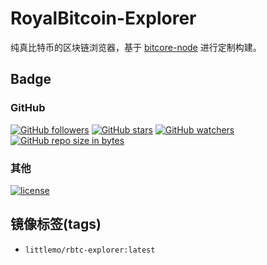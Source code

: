 # RoyalBitcoin-Explorer

纯真比特币的区块链浏览器，基于 [bitcore-node](https://github.com/bitpay/bitcore-node) 进行定制构建。

## Badge

### GitHub

[![GitHub followers](https://img.shields.io/github/followers/NewEconomicTeam.svg?label=github%20follow)](https://github.com/NewEconomicTeam/RoyalBitcoin-Explorer) [![GitHub stars](https://img.shields.io/github/stars/NewEconomicTeam/RoyalBitcoin-Explorer.svg?label=github%20stars)](https://github.com/NewEconomicTeam/RoyalBitcoin-Explorer) [![GitHub watchers](https://img.shields.io/github/watchers/NewEconomicTeam/RoyalBitcoin-Explorer.svg?label=github%20watch)](https://github.com/NewEconomicTeam/RoyalBitcoin-Explorer) [![GitHub repo size in bytes](https://img.shields.io/github/repo-size/NewEconomicTeam/RoyalBitcoin-Explorer.svg)](https://github.com/NewEconomicTeam/RoyalBitcoin-Explorer)

### 其他

[![license](https://img.shields.io/github/license/NewEconomicTeam/RoyalBitcoin-Explorer.svg)](https://github.com/NewEconomicTeam/RoyalBitcoin-Explorer)

## 镜像标签(tags)

- `littlemo/rbtc-explorer:latest`
